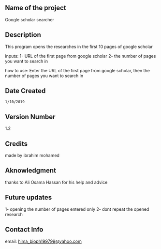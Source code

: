 ## Name of the project

Google scholar searcher

## Description
This program opens the researches in the first 10 pages of google scholar

inputs:
1- URL of the first page from google scholar
2- the number of pages you want to search in

how to use:
Enter the URL of the first page from google scholar, then the number of pages you want to search in

## Date Created 
	1/10/2019

## Version Number
1.2

## Credits
made by ibrahim mohamed

## Aknowledgment
thanks to Ali Osama Hassan for his help and advice

## Future updates
1- opening the number of pages entered only
2- dont repeat the opened research

## Contact Info
email: hima_bioph199799@yahoo.com
